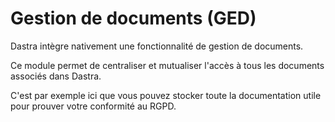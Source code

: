 # Gestion de documents (GED)

Dastra intègre nativement une fonctionnalité de gestion de documents.&#x20;



Ce module permet de centraliser et mutualiser l'accès à tous les documents associés dans Dastra.

C'est par exemple ici que vous pouvez stocker toute la documentation utile pour prouver votre conformité au RGPD.
